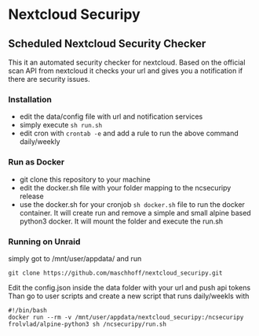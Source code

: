 # Nextcloud Securipy 
## Scheduled Nextcloud Security Checker

This it an automated security checker for nextcloud.
Based on the official scan API from nextcloud it checks your url and gives you a notification if there are security issues.

### Installation
* edit the data/config file with url and notification services
* simply execute `sh run.sh`
* edit cron with `crontab -e` and add a rule to run the above command daily/weekly

### Run as Docker
* git clone this repository to your machine
* edit the docker.sh file with your folder mapping to the ncsecuripy release
* use the docker.sh for your cronjob `sh docker.sh` file to run the docker container. It will create run and remove a simple and small alpine based python3 docker. It will mount the folder and execute the run.sh

### Running on Unraid

simply got to /mnt/user/appdata/ and run

`git clone https://github.com/maschhoff/nextcloud_securipy.git`

Edit the config.json inside the data folder with your url and push api tokens
Than go to user scripts and create a new script that runs daily/weekls with

```
#!/bin/bash
docker run --rm -v /mnt/user/appdata/nextcloud_securipy:/ncsecuripy frolvlad/alpine-python3 sh /ncsecuripy/run.sh
```
